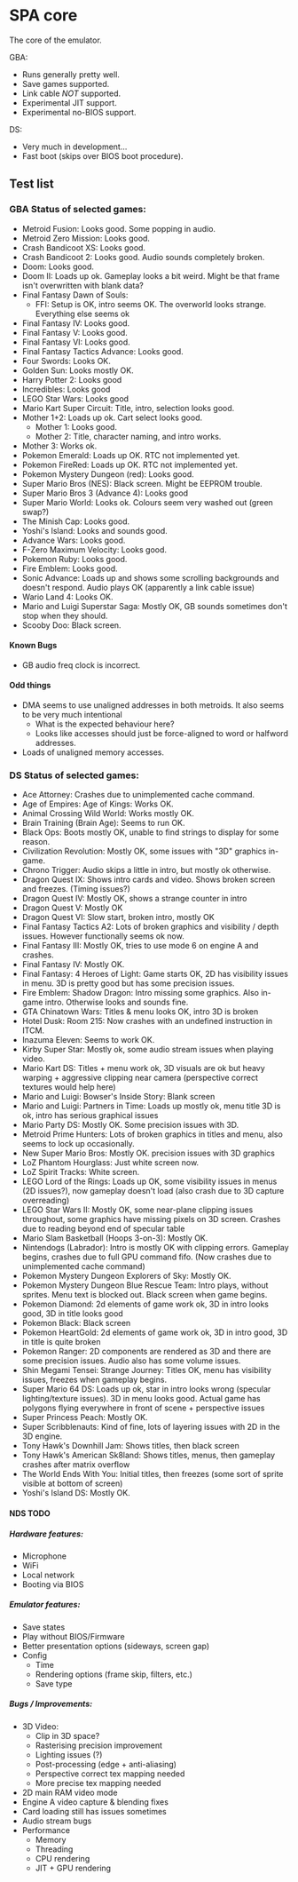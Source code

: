 # SPA core
The core of the emulator.

GBA:
- Runs generally pretty well.
- Save games supported.
- Link cable _NOT_ supported.
- Experimental JIT support.
- Experimental no-BIOS support.

DS:
- Very much in development...
- Fast boot (skips over BIOS boot procedure).

## Test list

### GBA Status of selected games:
- Metroid Fusion: Looks good. Some popping in audio.
- Metroid Zero Mission: Looks good.
- Crash Bandicoot XS: Looks good.
- Crash Bandicoot 2: Looks good. Audio sounds completely broken.
- Doom: Looks good.
- Doom II: Loads up ok. Gameplay looks a bit weird. Might be that frame isn't overwritten with blank data?
- Final Fantasy Dawn of Souls:
    - FFI: Setup is OK, intro seems OK. The overworld looks strange. Everything else seems ok
- Final Fantasy IV: Looks good.
- Final Fantasy V: Looks good.
- Final Fantasy VI: Looks good.
- Final Fantasy Tactics Advance: Looks good.
- Four Swords: Looks OK.
- Golden Sun: Looks mostly OK.
- Harry Potter 2: Looks good
- Incredibles: Looks good
- LEGO Star Wars: Looks good
- Mario Kart Super Circuit: Title, intro, selection looks good.
- Mother 1+2: Loads up ok. Cart select looks good.
    - Mother 1: Looks good.
    - Mother 2: Title, character naming, and intro works.
- Mother 3: Works ok.
- Pokemon Emerald: Loads up OK. RTC not implemented yet.
- Pokemon FireRed: Loads up OK. RTC not implemented yet.
- Pokemon Mystery Dungeon (red): Looks good.
- Super Mario Bros (NES): Black screen. Might be EEPROM trouble.
- Super Mario Bros 3 (Advance 4): Looks good
- Super Mario World: Looks ok. Colours seem very washed out (green swap?)
- The Minish Cap: Looks good.
- Yoshi's Island: Looks and sounds good.
- Advance Wars: Looks good.
- F-Zero Maximum Velocity: Looks good.
- Pokemon Ruby: Looks good.
- Fire Emblem: Looks good.
- Sonic Advance: Loads up and shows some scrolling backgrounds and doesn't respond. Audio plays OK (apparently a link cable issue)
- Wario Land 4: Looks OK.
- Mario and Luigi Superstar Saga: Mostly OK, GB sounds sometimes don't stop when they should.
- Scooby Doo: Black screen.

#### Known Bugs
- GB audio freq clock is incorrect.

#### Odd things
- DMA seems to use unaligned addresses in both metroids. It also seems to be very much intentional
    - What is the expected behaviour here?
    - Looks like accesses should just be force-aligned to word or halfword addresses.
- Loads of unaligned memory accesses.

### DS Status of selected games:
- Ace Attorney: Crashes due to unimplemented cache command.
- Age of Empires: Age of Kings: Works OK.
- Animal Crossing Wild World: Works mostly OK.
- Brain Training (Brain Age): Seems to run OK.
- Black Ops: Boots mostly OK, unable to find strings to display for some reason.
- Civilization Revolution: Mostly OK, some issues with "3D" graphics in-game.
- Chrono Trigger: Audio skips a little in intro, but mostly ok otherwise.
- Dragon Quest IX: Shows intro cards and video. Shows broken screen and freezes. (Timing issues?)
- Dragon Quest IV: Mostly OK, shows a strange counter in intro
- Dragon Quest V: Mostly OK
- Dragon Quest VI: Slow start, broken intro, mostly OK
- Final Fantasy Tactics A2: Lots of broken graphics and visibility / depth issues. However functionally seems ok now.
- Final Fantasy III: Mostly OK, tries to use mode 6 on engine A and crashes.
- Final Fantasy IV: Mostly OK.
- Final Fantasy: 4 Heroes of Light: Game starts OK, 2D has visibility issues in menu. 3D is pretty good but has some precision issues.
- Fire Emblem: Shadow Dragon: Intro missing some graphics. Also in-game intro. Otherwise looks and sounds fine.
- GTA Chinatown Wars: Titles & menu looks OK, intro 3D is broken
- Hotel Dusk: Room 215: Now crashes with an undefined instruction in ITCM.
- Inazuma Eleven: Seems to work OK.
- Kirby Super Star: Mostly ok, some audio stream issues when playing video.
- Mario Kart DS: Titles + menu work ok, 3D visuals are ok but heavy warping + aggressive clipping near camera (perspective correct textures would help here)
- Mario and Luigi: Bowser's Inside Story: Blank screen
- Mario and Luigi: Partners in Time: Loads up mostly ok, menu title 3D is ok, intro has serious graphical issues
- Mario Party DS: Mostly OK. Some precision issues with 3D.
- Metroid Prime Hunters: Lots of broken graphics in titles and menu, also seems to lock up occasionally.
- New Super Mario Bros: Mostly OK. precision issues with 3D graphics
- LoZ Phantom Hourglass: Just white screen now.
- LoZ Spirit Tracks: White screen.
- LEGO Lord of the Rings: Loads up OK, some visibility issues in menus (2D issues?), now gameplay doesn't load (also crash due to 3D capture overreading)
- LEGO Star Wars II: Mostly OK, some near-plane clipping issues throughout, some graphics have missing pixels on 3D screen. Crashes due to reading beyond end of specular table
- Mario Slam Basketball (Hoops 3-on-3): Mostly OK.
- Nintendogs (Labrador): Intro is mostly OK with clipping errors. Gameplay begins, crashes due to full GPU command fifo. (Now crashes due to unimplemented cache command)
- Pokemon Mystery Dungeon Explorers of Sky: Mostly OK.
- Pokemon Mystery Dungeon Blue Rescue Team: Intro plays, without sprites. Menu text is blocked out. Black screen when game begins.
- Pokemon Diamond: 2d elements of game work ok, 3D in intro looks good, 3D in title looks good
- Pokemon Black: Black screen
- Pokemon HeartGold: 2d elements of game work ok, 3D in intro good, 3D in title is quite broken
- Pokemon Ranger: 2D components are rendered as 3D and there are some precision issues. Audio also has some volume issues.
- Shin Megami Tensei: Strange Journey: Titles OK, menu has visibility issues, freezes when gameplay begins.
- Super Mario 64 DS: Loads up ok, star in intro looks wrong (specular lighting/texture issues). 3D in menu looks good. Actual game has polygons flying everywhere in front of scene + perspective issues
- Super Princess Peach: Mostly OK.
- Super Scribblenauts: Kind of fine, lots of layering issues with 2D in the 3D engine.
- Tony Hawk's Downhill Jam: Shows titles, then black screen
- Tony Hawk's American Sk8land: Shows titles, menus, then gameplay crashes after matrix overflow
- The World Ends With You: Initial titles, then freezes (some sort of sprite visible at bottom of screen)
- Yoshi's Island DS: Mostly OK.

#### NDS TODO

##### Hardware features:
- Microphone
- WiFi
- Local network
- Booting via BIOS

##### Emulator features:
- Save states
- Play without BIOS/Firmware
- Better presentation options (sideways, screen gap)
- Config
    - Time
    - Rendering options (frame skip, filters, etc.)
    - Save type

##### Bugs / Improvements:
- 3D Video:
    - Clip in 3D space?
    - Rasterising precision improvement
    - Lighting issues (?)
    - Post-processing (edge + anti-aliasing)
    - Perspective correct tex mapping needed
    - More precise tex mapping needed
- 2D main RAM video mode
- Engine A video capture & blending fixes
- Card loading still has issues sometimes
- Audio stream bugs
- Performance
    - Memory
    - Threading
    - CPU rendering
    - JIT + GPU rendering
